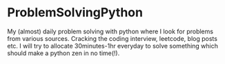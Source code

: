 # ProblemSolvingPython

My (almost) daily problem solving with python where I look for problems from 
various sources. Cracking the coding interview, leetcode, blog posts etc. I will try to allocate 30minutes-1hr everyday to solve something which should make a python zen in no time(!). 